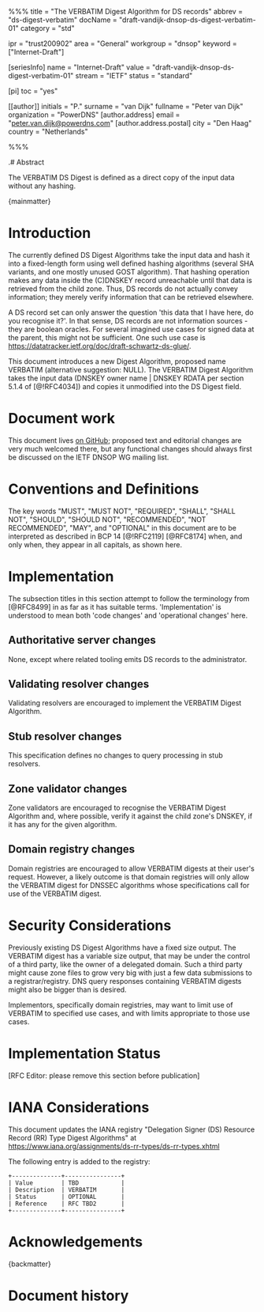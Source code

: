 %%%
title = "The VERBATIM Digest Algorithm for DS records"
abbrev = "ds-digest-verbatim"
docName = "draft-vandijk-dnsop-ds-digest-verbatim-01"
category = "std"

ipr = "trust200902"
area = "General"
workgroup = "dnsop"
keyword = ["Internet-Draft"]

[seriesInfo]
name = "Internet-Draft"
value = "draft-vandijk-dnsop-ds-digest-verbatim-01"
stream = "IETF"
status = "standard"

[pi]
toc = "yes"

[[author]]
initials = "P."
surname = "van Dijk"
fullname = "Peter van Dijk"
organization = "PowerDNS"
[author.address]
 email = "peter.van.dijk@powerdns.com"
[author.address.postal]
 city = "Den Haag"
 country = "Netherlands"


%%%

.# Abstract

The VERBATIM DS Digest is defined as a direct copy of the input data without any hashing.

{mainmatter}

# Introduction

The currently defined DS Digest Algorithms take the input data and hash it into a fixed-length form using well defined hashing algorithms (several SHA variants, and one mostly unused GOST algorithm).
That hashing operation makes any data inside the (C)DNSKEY record unreachable until that data is retrieved from the child zone.
Thus, DS records do not actually convey information; they merely verify information that can be retrieved elsewhere.

A DS record set can only answer the question 'this data that I have here, do you recognise it?'.
In that sense, DS records are not information sources - they are boolean oracles.
For several imagined use cases for signed data at the parent, this might not be sufficient.
One such use case is https://datatracker.ietf.org/doc/draft-schwartz-ds-glue/.

This document introduces a new Digest Algorithm, proposed name VERBATIM (alternative suggestion: NULL).
The VERBATIM Digest Algorithm takes the input data (DNSKEY owner name | DNSKEY RDATA per section 5.1.4 of [@!RFC4034]) and copies it unmodified into the DS Digest field.

# Document work

This document lives [on GitHub](https://github.com/PowerDNS/draft-dnsop-ds-digest-verbatim); proposed text and editorial changes are very much welcomed there, but any functional changes should always first be discussed on the IETF DNSOP WG mailing list.

# Conventions and Definitions

The key words "MUST", "MUST NOT", "REQUIRED", "SHALL", "SHALL NOT", "SHOULD", "SHOULD NOT", "RECOMMENDED", "NOT RECOMMENDED", "MAY", and "OPTIONAL" in this document are to be interpreted as described in BCP 14 [@!RFC2119] [@RFC8174] when, and only when, they appear in all capitals, as shown here.

# Implementation

The subsection titles in this section attempt to follow the terminology from [@RFC8499] in as far as it has suitable terms.
'Implementation' is understood to mean both 'code changes' and 'operational changes' here.

## Authoritative server changes

None, except where related tooling emits DS records to the administrator.

## Validating resolver changes

Validating resolvers are encouraged to implement the VERBATIM Digest Algorithm.

## Stub resolver changes

This specification defines no changes to query processing in stub resolvers.

## Zone validator changes

Zone validators are encouraged to recognise the VERBATIM Digest Algorithm and, where possible, verify it against the child zone's DNSKEY, if it has any for the given algorithm.

## Domain registry changes

Domain registries are encouraged to allow VERBATIM digests at their user's request.
However, a likely outcome is that domain registries will only allow the VERBATIM digest for DNSSEC algorithms whose specifications call for use of the VERBATIM digest.

# Security Considerations

Previously existing DS Digest Algorithms have a fixed size output.
The VERBATIM digest has a variable size output, that may be under the control of a third party, like the owner of a delegated domain.
Such a third party might cause zone files to grow very big with just a few data submissions to a registrar/registry.
DNS query responses containing VERBATIM digests might also be bigger than is desired.

Implementors, specifically domain registries, may want to limit use of VERBATIM to specified use cases, and with limits appropriate to those use cases.

# Implementation Status

[RFC Editor: please remove this section before publication]


# IANA Considerations

This document updates the IANA registry "Delegation Signer (DS) Resource Record (RR) Type Digest Algorithms" at https://www.iana.org/assignments/ds-rr-types/ds-rr-types.xhtml

The following entry is added to the registry:

~~~ ascii-art
+--------------+----------------+
| Value        | TBD            |
| Description  | VERBATIM       |
| Status       | OPTIONAL       |
| Reference    | RFC TBD2       |
+--------------+----------------+
~~~


# Acknowledgements


{backmatter}

# Document history

